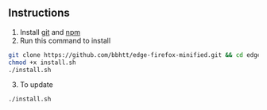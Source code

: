 ## Instructions

1. Install [git](https://git-scm.com/book/en/v2/Getting-Started-Installing-Git) and [npm](https://docs.npmjs.com/downloading-and-installing-node-js-and-npm)
2. Run this command to install

```bash
git clone https://github.com/bbhtt/edge-firefox-minified.git && cd edge-firefox-minified
chmod +x install.sh
./install.sh
```

3. To update

```bash
./install.sh
```
